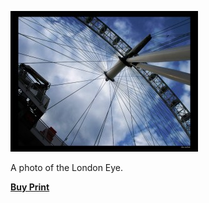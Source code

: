 [![The London Eye](eye-700.jpg)](http://alexphotography.wordpress.com/2008/05/06/eye/eye-700/)

A photo of the London Eye.

**[Buy Print](http://www.deviantart.com/print/2918928/)**
